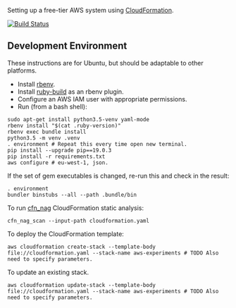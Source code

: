 Setting up a free-tier AWS system using [CloudFormation](https://aws.amazon.com/cloudformation/).

[![Build Status](https://travis-ci.com/jg210/aws-experiments.svg?branch=master)](https://travis-ci.com/jg210/aws-experiments)

## Development Environment

These instructions are for Ubuntu, but should be adaptable to other platforms.

* Install [rbenv](https://github.com/rbenv/rbenv#installation).
* Install [ruby-build](https://github.com/rbenv/ruby-build) as an rbenv plugin.
* Configure an AWS IAM user with appropriate permissions.
* Run (from a bash shell):

```
sudo apt-get install python3.5-venv yaml-mode
rbenv install "$(cat .ruby-version)"
rbenv exec bundle install
python3.5 -m venv .venv
. environment # Repeat this every time open new terminal.
pip install --upgrade pip==19.0.3
pip install -r requirements.txt
aws configure # eu-west-1, json.
```

If the set of gem executables is changed, re-run this and check in the result:

```
. environment
bundler binstubs --all --path .bundle/bin
```

To run [cfn_nag](https://github.com/stelligent/cfn_nag) CloudFormation static analysis:

```
cfn_nag_scan --input-path cloudformation.yaml
```

To deploy the CloudFormation template:

```
aws cloudformation create-stack --template-body file://cloudformation.yaml --stack-name aws-experiments # TODO Also need to specify parameters.
```

To update an existing stack.

```
aws cloudformation update-stack --template-body file://cloudformation.yaml --stack-name aws-experiments # TODO Also need to specify parameters.
```